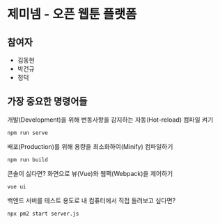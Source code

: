 # 제미넴 - 오픈 웹툰 플랫폼

## 참여자
* 김동현
* 박건규
* 정덕

## 가장 중요한 명령어들
개발(Development)을 위해 변동사항을 감지하는 자동(Hot-reload) 컴파일 켜기
```
npm run serve
```
배포(Production)를 위해 용량을 최소화하여(Minify) 컴파일하기
```
npm run build
```
콘솔이 싫다면? 화면으로 뷰(Vue)와 웹팩(Webpack)을 제어하기
```
vue ui
```
백엔드 서버를 테스트 용도로 내 컴퓨터에서 직접 돌려보고 싶다면?
```
npx pm2 start server.js
```